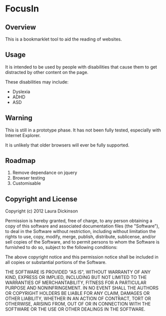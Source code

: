 # FocusIn

## Overview

This is a bookmarklet tool to aid the reading of websites.

## Usage

It is intended to be used by people with disabilities that cause them to get distracted by other content on the page.

These disabilities may include:
- Dyslexia
- ADHD
- ASD

## Warning

This is still in a prototype phase. It has not been fully tested, especially with Internet Explorer.

It is unlikely that older browsers will ever be fully supported.

## Roadmap

1. Remove dependance on jquery
2. Browser testing
3. Customisable

## Copyright and License

Copyright (c) 2012 Laura Dickinson

Permission is hereby granted, free of charge, to any person obtaining a copy
of this software and associated documentation files (the "Software"), to deal
in the Software without restriction, including without limitation the rights
to use, copy, modify, merge, publish, distribute, sublicense, and/or sell
copies of the Software, and to permit persons to whom the Software is
furnished to do so, subject to the following conditions:

The above copyright notice and this permission notice shall be included in
all copies or substantial portions of the Software.

THE SOFTWARE IS PROVIDED "AS IS", WITHOUT WARRANTY OF ANY KIND, EXPRESS OR
IMPLIED, INCLUDING BUT NOT LIMITED TO THE WARRANTIES OF MERCHANTABILITY,
FITNESS FOR A PARTICULAR PURPOSE AND NONINFRINGEMENT. IN NO EVENT SHALL THE
AUTHORS OR COPYRIGHT HOLDERS BE LIABLE FOR ANY CLAIM, DAMAGES OR OTHER
LIABILITY, WHETHER IN AN ACTION OF CONTRACT, TORT OR OTHERWISE, ARISING FROM,
OUT OF OR IN CONNECTION WITH THE SOFTWARE OR THE USE OR OTHER DEALINGS IN
THE SOFTWARE.